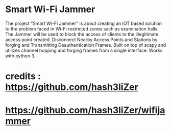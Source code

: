 
# Smart Wi-Fi Jammer
The project “Smart Wi-Fi Jammer” is about creating an IOT based solution to the problem faced in Wi-Fi restricted zones such as examination halls. The Jammer will be used to block the access of clients to the illegitimate access point created. Disconnect Nearby Access Points and Stations by forging and Transmitting Deauthentication Frames. Built on top of scapy and utilizes channel hopping and forging frames from a single interface. Works with python 3.
# credits : https://github.com/hash3liZer 
# https://github.com/hash3liZer/wifijammer 

